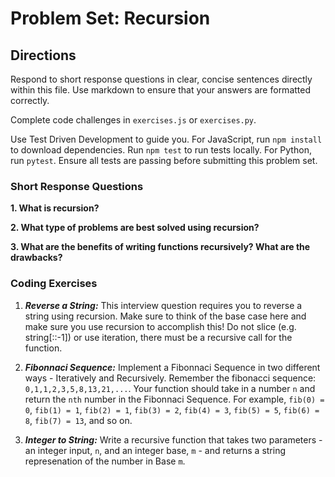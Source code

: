 # Problem Set: Recursion

## Directions
Respond to short response questions in clear, concise sentences directly within this file. Use markdown to ensure that your answers are formatted correctly.

Complete code challenges in `exercises.js` or `exercises.py`. 

Use Test Driven Development to guide you. For JavaScript, run `npm install` to download dependencies. Run `npm test` to run tests locally. For Python, run `pytest`. Ensure all tests are passing before submitting this problem set.

### Short Response Questions

**1. What is recursion?**

**2. What type of problems are best solved using recursion?**

**3. What are the benefits of writing functions recursively? What are the drawbacks?**

### Coding Exercises

1. **_Reverse a String:_** This interview question requires you to reverse a string using recursion. Make sure to think of the base case here and make sure you use recursion to accomplish this! Do not slice (e.g. string[::-1]) or use iteration, there must be a recursive call for the function.

2. **_Fibonnaci Sequence:_** Implement a Fibonnaci Sequence in two different ways - Iteratively and Recursively. Remember the fibonacci sequence: `0,1,1,2,3,5,8,13,21,...`. Your function should take in a number `n` and return the `nth` number in the Fibonnaci Sequence. For example, `fib(0) = 0`, `fib(1) = 1`, `fib(2) = 1`, `fib(3) = 2`, `fib(4) = 3`, `fib(5) = 5`, `fib(6) = 8`, `fib(7) = 13`, and so on. 

3. **_Integer to String:_** Write a recursive function that takes two parameters - an integer input, `n`, and an integer base, `m` - and returns a string represenation of the number in Base `m`.
